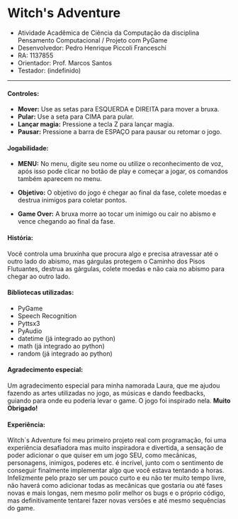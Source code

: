 # Witch's Adventure


* Atividade Acadêmica de Ciência da Computação da disciplina Pensamento Computacional / Projeto com PyGame
* Desenvolvedor: Pedro Henrique Piccoli Franceschi
* RA: 1137855
* Orientador: Prof. Marcos Santos
* Testador: (indefinido)
---
#### Controles:
* **Mover:** Use as setas para ESQUERDA e DIREITA para mover a bruxa.
* **Pular:** Use a seta para CIMA para pular.
* **Lançar magia:** Pressione a tecla Z para lançar magia.
* **Pausar:** Pressione a barra de ESPAÇO para pausar ou retomar o jogo.

#### Jogabilidade:

* **MENU:** No menu, digite seu nome ou utilize o reconhecimento de voz, após isso pode clicar no botão de play e começar a jogar, os comandos também aparecem no menu.
  
* **Objetivo:** O objetivo do jogo é chegar ao final da fase, colete moedas e destrua inimigos para coletar pontos.
  
* **Game Over:** A bruxa morre ao tocar um inimigo ou cair no abismo e vence chegando ao final da fase.

#### História:
Você controla uma bruxinha que procura algo e precisa atravessar até o outro lado do abismo, mas gárgulas protegem o Caminho dos Pisos Flutuantes, destrua as gárgulas, colete moedas e não caia no abismo para chegar ao outro lado.

#### Bibliotecas utilizadas:
* PyGame
* Speech Recognition
* Pyttsx3
* PyAudio
* datetime (já integrado ao python)
* math (já integrado ao python)
* random (já integrado ao python)

#### Agradecimento especial:
Um agradecimento especial para minha namorada Laura, que me ajudou fazendo as artes utilizadas no jogo, as músicas e dando feedbacks, guiando para onde eu poderia levar o game. O jogo foi inspirado nela. **Muito Obrigado!**

#### Experiência:
Witch´s Adventure foi meu primeiro projeto real com programação, foi uma experiência desafiadora mas muito inspiradora e divertida, a sensação de poder adicionar o que quiser em um jogo SEU, como mecânicas, personagens, inimigos, poderes etc. é incrível, junto com o sentimento de conseguir finalmente implementar algo que você estava tentando a horas. Infelizmente pelo prazo ser um pouco curto e eu não ter muito tempo livre, não haverá como adicionar todas as mecânicas que gostaria ou até fases novas e mais longas, nem mesmo polir melhor os bugs e o próprio código, mas definitivamente tentarei fazer novas versões e até mesmo sequências do game.

